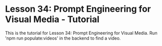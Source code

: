 # Lesson 34: Prompt Engineering for Visual Media - Tutorial

This is the tutorial for Lesson 34: Prompt Engineering for Visual Media. Run 'npm run populate:videos' in the backend to find a video.